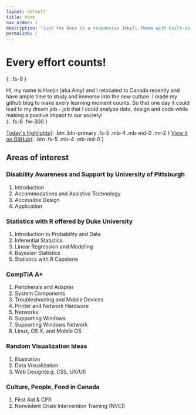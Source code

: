 ```yaml
---
layout: default
title: Home
nav_order: 1
description: "Just the Docs is a responsive Jekyll theme with built-in search that is easily customizable and hosted on GitHub Pages."
permalink: /
---
```


# Every effort counts!
{: .fs-9 }

Hi, my name is Haejin (aka Amy) and I relocated to Canada recently and have ample time to study and immerse into the new culture. I made my github blog to make every learning moment counts. So that one day it could lead to my dream job - job that I could analyze data, design and code while making a positive impact to our society!  
{: .fs-6 .fw-300 }

[Today's highlights](#disability-awareness-and-support-by-university-of-pittsburgh){: .btn .btn-primary .fs-5 .mb-4 .mb-md-0 .mr-2 } [View it on GitHub](https://github.com/audaciousjin/docs){: .btn .fs-5 .mb-4 .mb-md-0 }


## Areas of interest

### Disability Awareness and Support by University of Pittsburgh
1. Introduction 
2. Accommodations and Assistive Technology
3. Accessible Design
4. Application


### Statistics with R offered by Duke University
1. Introduction to Probability and Data
2. Inferential Statistics 
3. Linear Regression and Modeling 
4. Bayesian Statistics
5. Statistics with R Capstone

### CompTIA A+ 
1. Peripherals and Adapter
2. System Components
3. Troubleshooting and Mobile Devices 
4. Printer and Network Hardware
5. Networks
6. Supporting Windows
7. Supporting Windows Network
8. Linux, OS X, and Mobile OS

### Random Visualization Ideas 
1. Illustration
2. Data Visualization
3. Web Design(e.g. CSS, UX/UI)

### Culture, People, Food in Canada

1. First Aid & CPR
2. Nonviolent Crisis Intervention Training (NVCI)

